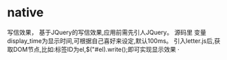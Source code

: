 # native
写信效果，
基于JQuery的写信效果,应用前需先引人JQuery。
源码里 变量display_time为显示时间,可根据自己喜好来设定,默认100ms。
引入letter.js后,获取DOM节点,比如:标签ID为el,$("#el).write();即可实现显示效果
·
